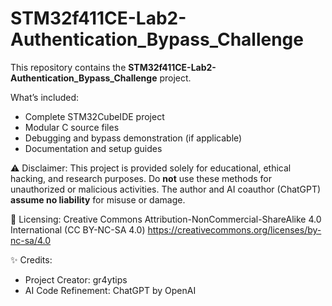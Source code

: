 # STM32f411CE-Lab2-Authentication_Bypass_Challenge

This repository contains the **STM32f411CE-Lab2-Authentication_Bypass_Challenge** project.

What’s included:
- Complete STM32CubeIDE project
- Modular C source files
- Debugging and bypass demonstration (if applicable)
- Documentation and setup guides

⚠️ Disclaimer:
This project is provided solely for educational, ethical hacking, and research purposes.
Do **not** use these methods for unauthorized or malicious activities.
The author and AI coauthor (ChatGPT) **assume no liability** for misuse or damage.

📜 Licensing:
Creative Commons Attribution-NonCommercial-ShareAlike 4.0 International (CC BY-NC-SA 4.0)
https://creativecommons.org/licenses/by-nc-sa/4.0

✨ Credits:
- Project Creator: gr4ytips
- AI Code Refinement: ChatGPT by OpenAI
